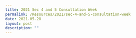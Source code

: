 ```yaml
---
title: 2021 Sec 4 and 5 Consultation Week
permalink: /Resources/2021/sec-4-and-5-consultation-week
date: 2021-05-28
layout: post
description: ""
---
```

